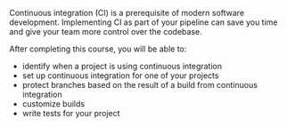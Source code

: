 Continuous integration (CI) is a prerequisite of modern software development. Implementing CI as part of your pipeline can save you time and give your team more control over the codebase.

After completing this course, you will be able to:

- identify when a project is using continuous integration
- set up continuous integration for one of your projects
- protect branches based on the result of a build from continuous integration
- customize builds
- write tests for your project 